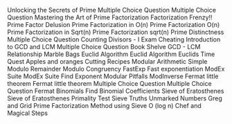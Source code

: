 Unlocking the Secrets of Prime
Multiple Choice Question
Multiple Choice Question
Mastering the Art of Prime Factorization
Factorization Frenzy!!
Prime Factor Delusion
Prime Factorization in O(n)
Prime Factorization O(n)
Prime Factorization in Sqrt(n)
Prime Factorization sqrt(n)
Prime Distinctness
Multiple Choice Question
Counting Divisors - I
Exam Cheating
Introduction to GCD and LCM
Multiple Choice Question
Book Shelve
GCD - LCM Relationship
Marble Bags
Euclid Algorithm
Euclid Algorithm
Euclids Time Quest
Apples and oranges
Cutting Recipes
Modular Arithmetic
Simple Modulo Remainder
Modulo Congruency
FastExp
Fast exponentiation
ModEx Suite
ModEx Suite
Find Exponent
Modular Pitfalls
ModInverse
Fermat little theorem
Fermat little theorem
Multiple Choice Question
Multiple Choice Question
Fermat Binomials
Find Binomial Coefficients
Sieve of Eratosthenes
Sieve of Eratosthenes
Primality Test
Sieve Truths
Unmarked Numbers
Greg and Grid
Prime Factorization Method using Sieve O (log n)
Chef and Magical Steps
